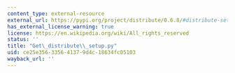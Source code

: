 ```yaml
---
content_type: external-resource
external_url: https://pypi.org/project/distribute/0.6.8/#distribute-setup-py
has_external_license_warning: true
license: https://en.wikipedia.org/wiki/All_rights_reserved
status: ''
title: "Get\_distribute\\_setup.py"
uid: ce25e356-3356-4137-9d4c-18634fc05103
wayback_url: ''
---
```

